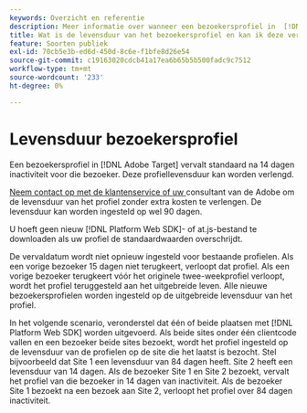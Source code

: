 ```yaml
---
keywords: Overzicht en referentie
description: Meer informatie over wanneer een bezoekersprofiel in  [!DNL Adobe Target] verloopt.
title: Wat is de levensduur van het bezoekersprofiel en kan ik deze verlengen?
feature: Soorten publiek
exl-id: 70cb5e3b-ed6d-450d-8c6e-f1bfe8d26e54
source-git-commit: c19163020cdcb41a17ea6b65b5b500fadc9c7512
workflow-type: tm+mt
source-wordcount: '233'
ht-degree: 0%

---
```


# Levensduur bezoekersprofiel

Een bezoekersprofiel in [!DNL Adobe Target] vervalt standaard na 14 dagen inactiviteit voor die bezoeker. Deze profiellevensduur kan worden verlengd.

[Neem contact op met de klantenservice of uw ](/help/cmp-resources-and-contact-information.md#reference_ACA3391A00EF467B87930A450050077C) consultant van de Adobe om de levensduur van het profiel zonder extra kosten te verlengen. De levensduur kan worden ingesteld op wel 90 dagen.

U hoeft geen nieuw [!DNL Platform Web SDK]- of at.js-bestand te downloaden als uw profiel de standaardwaarden overschrijdt.

De vervaldatum wordt niet opnieuw ingesteld voor bestaande profielen. Als een vorige bezoeker 15 dagen niet terugkeert, verloopt dat profiel. Als een vorige bezoeker terugkeert vóór het originele twee-weekprofiel verloopt, wordt het profiel teruggesteld aan het uitgebreide leven. Alle nieuwe bezoekersprofielen worden ingesteld op de uitgebreide levensduur van het profiel.

In het volgende scenario, veronderstel dat één of beide plaatsen met [!DNL Platform Web SDK] worden uitgevoerd. Als beide sites onder één clientcode vallen en een bezoeker beide sites bezoekt, wordt het profiel ingesteld op de levensduur van de profielen op de site die het laatst is bezocht. Stel bijvoorbeeld dat Site 1 een levensduur van 84 dagen heeft. Site 2 heeft een levensduur van 14 dagen. Als de bezoeker Site 1 en Site 2 bezoekt, vervalt het profiel van die bezoeker in 14 dagen van inactiviteit. Als de bezoeker Site 1 bezoekt na een bezoek aan Site 2, verloopt het profiel over 84 dagen inactiviteit.

